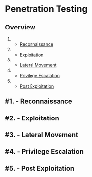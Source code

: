 # Penetration Testing

Overview
---------
1. - [Reconnaissance](#1---reconnaissance)
2. - [Exploitation](#1---exploitation)
3. - [Lateral Movement](#1---lateral-movement)
4. - [Privilege Escalation](#1---privilege-escalation)
5. - [Post Exploitation](#1---post-exploitation)

     
#1. - Reconnaissance
-----------------------------------------

#2. - Exploitation
-----------------------------------------

#3. - Lateral Movement
-----------------------------------------

#4. - Privilege Escalation
-----------------------------------------

#5. - Post Exploitation
-----------------------------------------
